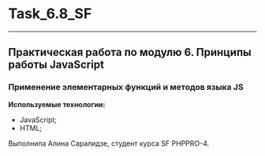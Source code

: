 # Task_6.8_SF
___

## Практическая работа по модулю 6. Принципы работы JavaScript
### Применение элементарных функций и методов языка JS


**Используемые технологии:**

- JavaScript;
- HTML;


Выполнила Алина Саралидзе, студент курса SF PHPPRO-4.